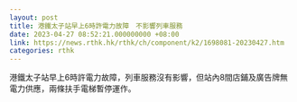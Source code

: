 ```yaml
---
layout: post
title: 港鐵太子站早上6時許電力故障　不影響列車服務
date: 2023-04-27 08:52:21.000000000 +08:00
link: https://news.rthk.hk/rthk/ch/component/k2/1698081-20230427.htm
categories: rthk
---
```


港鐵太子站早上6時許電力故障，列車服務沒有影響，但站內8間店鋪及廣告牌無電力供應，兩條扶手電梯暫停運作。
